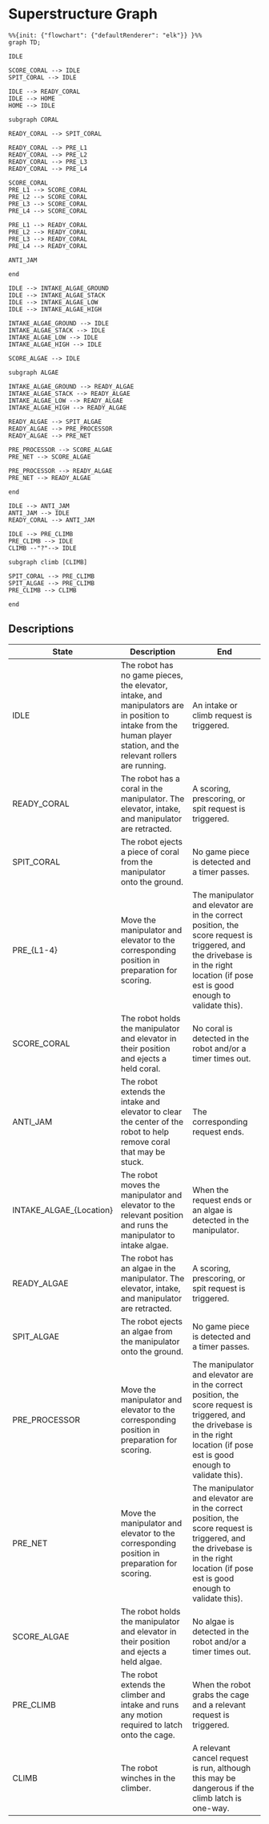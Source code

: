 # Superstructure Graph

```mermaid
%%{init: {"flowchart": {"defaultRenderer": "elk"}} }%%
graph TD;

IDLE

SCORE_CORAL --> IDLE
SPIT_CORAL --> IDLE

IDLE --> READY_CORAL
IDLE --> HOME
HOME --> IDLE

subgraph CORAL

READY_CORAL --> SPIT_CORAL

READY_CORAL --> PRE_L1
READY_CORAL --> PRE_L2
READY_CORAL --> PRE_L3
READY_CORAL --> PRE_L4

SCORE_CORAL
PRE_L1 --> SCORE_CORAL
PRE_L2 --> SCORE_CORAL
PRE_L3 --> SCORE_CORAL
PRE_L4 --> SCORE_CORAL

PRE_L1 --> READY_CORAL
PRE_L2 --> READY_CORAL
PRE_L3 --> READY_CORAL
PRE_L4 --> READY_CORAL

ANTI_JAM

end

IDLE --> INTAKE_ALGAE_GROUND
IDLE --> INTAKE_ALGAE_STACK
IDLE --> INTAKE_ALGAE_LOW
IDLE --> INTAKE_ALGAE_HIGH

INTAKE_ALGAE_GROUND --> IDLE
INTAKE_ALGAE_STACK --> IDLE
INTAKE_ALGAE_LOW --> IDLE
INTAKE_ALGAE_HIGH --> IDLE

SCORE_ALGAE --> IDLE

subgraph ALGAE

INTAKE_ALGAE_GROUND --> READY_ALGAE
INTAKE_ALGAE_STACK --> READY_ALGAE
INTAKE_ALGAE_LOW --> READY_ALGAE
INTAKE_ALGAE_HIGH --> READY_ALGAE

READY_ALGAE --> SPIT_ALGAE
READY_ALGAE --> PRE_PROCESSOR
READY_ALGAE --> PRE_NET

PRE_PROCESSOR --> SCORE_ALGAE
PRE_NET --> SCORE_ALGAE

PRE_PROCESSOR --> READY_ALGAE
PRE_NET --> READY_ALGAE

end

IDLE --> ANTI_JAM
ANTI_JAM --> IDLE
READY_CORAL --> ANTI_JAM

IDLE --> PRE_CLIMB
PRE_CLIMB --> IDLE
CLIMB --"?"--> IDLE

subgraph climb [CLIMB]

SPIT_CORAL --> PRE_CLIMB
SPIT_ALGAE --> PRE_CLIMB
PRE_CLIMB --> CLIMB

end
```

## Descriptions

| State | Description | End |
| ----- | ----------- | --- |
| IDLE  | The robot has no game pieces, the elevator, intake, and manipulators are in position to intake from the human player station, and the relevant rollers are running. | An intake or climb request is triggered. |
| READY_CORAL | The robot has a coral in the manipulator. The elevator, intake, and manipulator are retracted. | A scoring, prescoring, or spit request is triggered. |
| SPIT_CORAL | The robot ejects a piece of coral from the manipulator onto the ground. | No game piece is detected and a timer passes. |
| PRE_{L1-4} | Move the manipulator and elevator to the corresponding position in preparation for scoring. | The manipulator and elevator are in the correct position, the score request is triggered, and the drivebase is in the right location (if pose est is good enough to validate this). |
| SCORE_CORAL | The robot holds the manipulator and elevator in their position and ejects a held coral. | No coral is detected in the robot and/or a timer times out. |
| ANTI_JAM | The robot extends the intake and elevator to clear the center of the robot to help remove coral that may be stuck. | The corresponding request ends. |
| INTAKE_ALGAE_{Location} | The robot moves the manipulator and elevator to the relevant position and runs the manipulator to intake algae. | When the request ends or an algae is detected in the manipulator. |
| READY_ALGAE | The robot has an algae in the manipulator. The elevator, intake, and manipulator are retracted. | A scoring, prescoring, or spit request is triggered. |
| SPIT_ALGAE | The robot ejects an algae from the manipulator onto the ground. | No game piece is detected and a timer passes. |
| PRE_PROCESSOR | Move the manipulator and elevator to the corresponding position in preparation for scoring. | The manipulator and elevator are in the correct position, the score request is triggered, and the drivebase is in the right location (if pose est is good enough to validate this). |
| PRE_NET | Move the manipulator and elevator to the corresponding position in preparation for scoring. | The manipulator and elevator are in the correct position, the score request is triggered, and the drivebase is in the right location (if pose est is good enough to validate this). |
| SCORE_ALGAE | The robot holds the manipulator and elevator in their position and ejects a held algae. | No algae is detected in the robot and/or a timer times out. |
| PRE_CLIMB | The robot extends the climber and intake and runs any motion required to latch onto the cage. | When the robot grabs the cage and a relevant request is triggered. |
| CLIMB | The robot winches in the climber. | A relevant cancel request is run, although this may be dangerous if the climb latch is one-way. |
